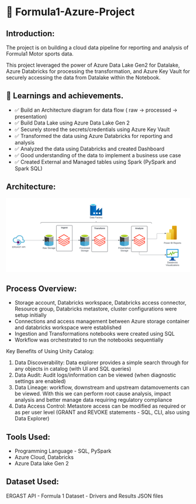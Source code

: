 # 🚀 Formula1-Azure-Project

## Introduction:

The project is on building a cloud data pipeline for reporting and analysis of Formula1 Motor sports data.

This project leveraged the power of Azure Data Lake Gen2 for Datalake, Azure Databricks for processing the transformation, and Azure Key Vault for securely accessing the data from Datalake within the Notebook.

## 🔑 Learnings and achievements.
- ✅ Build an Architecture diagram for data flow ( raw -> processed -> presentation)
- ✅ Build Data Lake using Azure Data Lake Gen 2
- ✅ Securely stored the secrets/credentials using Azure Key Vault
- ✅ Transformed the data using Azure Databricks for reporting and analysis
- ✅ Analyzed the data using Databricks and created Dashboard
- ✅ Good understanding of the data to implement a business use case
- ✅ Created External and Managed tables using Spark (PySpark and Spark SQL)

## Architecture:

![alt text](https://github.com/ashwin975/Formula1-Azure-Project/blob/main/Formula1-Azure%20(1).svg)

## Process Overview:
- Storage account, Databricks workspace, Databricks access connector, Resource group, Databricks metastore, cluster configurations were setup initially
- Connections and access management between Azure storage container and databricks workspace were established
- Ingestion and Transformations notebooks were created using SQL
- Workflow was orchestrated to run the notebooks sequentially

Key Benefits of Using Unity Catalog: 
1. Data Discoverability: Data explorer provides a simple search through for any objects in catalog (with UI and SQL queries)
2. Data Audit: Audit logs/information can be viewed (when diagnostic settings are enabled)
3. Data Lineage: workflow, downstream and upstream datamovements can be viewed. With this we can perform root cause analysis, impact analysis and better manage data requiring regulatory compliance  
4. Data Access Control: Metastore access can be modified as required or as per user level (GRANT and REVOKE statements - SQL, CLI, also using Data Explorer)

## Tools Used:
 - Programming Language - SQL, PySpark
 - Azure Cloud, Databricks
 - Azure Data lake Gen 2

## Dataset Used:
ERGAST API - Formula 1 Dataset - Drivers and Results JSON files

